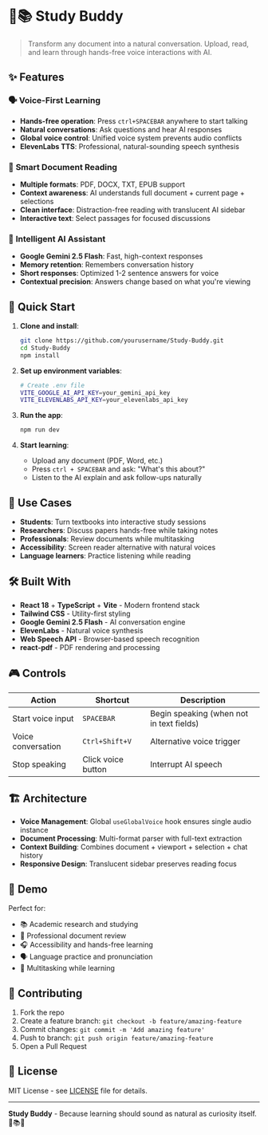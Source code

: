 # 🎤📚 Study Buddy

> Transform any document into a natural conversation. Upload, read, and learn through hands-free voice interactions with AI.

## ✨ Features

### 🗣️ **Voice-First Learning**
- **Hands-free operation**: Press `ctrl+SPACEBAR` anywhere to start talking
- **Natural conversations**: Ask questions and hear AI responses
- **Global voice control**: Unified voice system prevents audio conflicts
- **ElevenLabs TTS**: Professional, natural-sounding speech synthesis

### 📖 **Smart Document Reading**
- **Multiple formats**: PDF, DOCX, TXT, EPUB support
- **Context awareness**: AI understands full document + current page + selections
- **Clean interface**: Distraction-free reading with translucent AI sidebar
- **Interactive text**: Select passages for focused discussions

### 🧠 **Intelligent AI Assistant**
- **Google Gemini 2.5 Flash**: Fast, high-context responses
- **Memory retention**: Remembers conversation history
- **Short responses**: Optimized 1-2 sentence answers for voice
- **Contextual precision**: Answers change based on what you're viewing

## 🚀 Quick Start

1. **Clone and install**:
   ```bash
   git clone https://github.com/yourusername/Study-Buddy.git
   cd Study-Buddy
   npm install
   ```

2. **Set up environment variables**:
   ```bash
   # Create .env file
   VITE_GOOGLE_AI_API_KEY=your_gemini_api_key
   VITE_ELEVENLABS_API_KEY=your_elevenlabs_api_key
   ```

3. **Run the app**:
   ```bash
   npm run dev
   ```

4. **Start learning**:
   - Upload any document (PDF, Word, etc.)
   - Press `ctrl + SPACEBAR` and ask: "What's this about?"
   - Listen to the AI explain and ask follow-ups naturally

## 🎯 Use Cases

- **Students**: Turn textbooks into interactive study sessions
- **Researchers**: Discuss papers hands-free while taking notes
- **Professionals**: Review documents while multitasking
- **Accessibility**: Screen reader alternative with natural voices
- **Language learners**: Practice listening while reading

## 🛠️ Built With

- **React 18** + **TypeScript** + **Vite** - Modern frontend stack
- **Tailwind CSS** - Utility-first styling
- **Google Gemini 2.5 Flash** - AI conversation engine
- **ElevenLabs** - Natural voice synthesis
- **Web Speech API** - Browser-based speech recognition
- **react-pdf** - PDF rendering and processing

## 🎮 Controls

| Action | Shortcut | Description |
|--------|----------|-------------|
| Start voice input | `SPACEBAR` | Begin speaking (when not in text fields) |
| Voice conversation | `Ctrl+Shift+V` | Alternative voice trigger |
| Stop speaking | Click voice button | Interrupt AI speech |

## 🏗️ Architecture

- **Voice Management**: Global `useGlobalVoice` hook ensures single audio instance
- **Document Processing**: Multi-format parser with full-text extraction
- **Context Building**: Combines document + viewport + selection + chat history
- **Responsive Design**: Translucent sidebar preserves reading focus

## 📱 Demo

Perfect for:
- 📚 Academic research and studying
- 📄 Professional document review
- 🎧 Accessibility and hands-free learning
- 🗣️ Language practice and pronunciation
- 🔄 Multitasking while learning

## 🤝 Contributing

1. Fork the repo
2. Create a feature branch: `git checkout -b feature/amazing-feature`
3. Commit changes: `git commit -m 'Add amazing feature'`
4. Push to branch: `git push origin feature/amazing-feature`
5. Open a Pull Request

## 📝 License

MIT License - see [LICENSE](LICENSE) file for details.

---

**Study Buddy** - Because learning should sound as natural as curiosity itself. 🎤📚🤖 